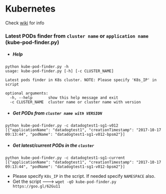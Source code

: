 # Kubernetes
Check [wiki](https://github.com/OpsMx/scripts/wiki/Kubernetes) for info 

### Latest PODs finder from `cluster name` or `application name` (kube-pod-finder.py)
  * ##### Help
  ```
  python kube-pod-finder.py -h
  usage: kube-pod-finder.py [-h] [-c CLUSTER_NAME]

  Latest pods finder in K8s cluster. NOTE: Please specify 'K8s_IP' in script

  optional arguments:
    -h, --help       show this help message and exit
    -c CLUSTER_NAME  cluster name or cluster name with version
  ```

  * ##### Get PODs from `cluster name with VERSION`
  ```
  python kube-pod-finder.py -c datadogtest1-sg1-v012
  [{"applicationName": "datadogtest1", "creationTimestamp": "2017-10-17 09:13:44", "podName": "datadogtest1-sg1-v012-bpsm2"}]
  ```
  * ##### Get latest/current PODs in the `cluster`
  ```
  python kube-pod-finder.py -c datadogtest1-sg1-current
  [{"applicationName": "datadogtest1", "creationTimestamp": "2017-10-17 09:13:44", "podName": "datadogtest1-sg1-v012-bpsm2"}]
  ```
  * Please specify `K8s_IP` in the script. If needed specify `NAMESPACE` also.
  * Get the script ---> `wget -qO kube-pod-finder.py https://goo.gl/62Gu11`
